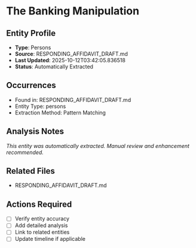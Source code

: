 # The Banking Manipulation

## Entity Profile
- **Type**: Persons
- **Source**: RESPONDING_AFFIDAVIT_DRAFT.md
- **Last Updated**: 2025-10-12T03:42:05.836518
- **Status**: Automatically Extracted

## Occurrences
- Found in: RESPONDING_AFFIDAVIT_DRAFT.md
- Entity Type: persons
- Extraction Method: Pattern Matching

## Analysis Notes
*This entity was automatically extracted. Manual review and enhancement recommended.*

## Related Files
- RESPONDING_AFFIDAVIT_DRAFT.md

## Actions Required
- [ ] Verify entity accuracy
- [ ] Add detailed analysis
- [ ] Link to related entities
- [ ] Update timeline if applicable
